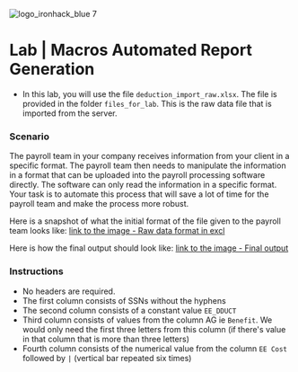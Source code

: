 ![logo_ironhack_blue 7](https://user-images.githubusercontent.com/23629340/40541063-a07a0a8a-601a-11e8-91b5-2f13e4e6b441.png)

# Lab | Macros Automated Report Generation

- In this lab, you will use the file `deduction_import_raw.xlsx`. The file is provided in the folder `files_for_lab`. This is the raw data file that is imported from the server.

### Scenario

The payroll team in your company receives information from your client in a specific format. The payroll team then needs to manipulate the information in a format that can be uploaded into the payroll processing software directly. The software can only read the information in a specific format. Your task is to automate this process that will save a lot of time for the payroll team and make the process more robust.

Here is a snapshot of what the initial format of the file given to the payroll team looks like: [link to the image - Raw data format in excl](https://education-team-2020.s3-eu-west-1.amazonaws.com/data-analytics/6.9-raw_data_payroll.png)

Here is how the final output should look like: [link to the image - Final output](https://education-team-2020.s3-eu-west-1.amazonaws.com/data-analytics/6.9-final_output.png)

### Instructions

- No headers are required.
- The first column consists of SSNs without the hyphens
- The second column consists of a constant value `EE_DDUCT`
- Third column consists of values from the column AG ie `Benefit`. We would only need the first three letters from this column (if there's value in that column that is more than three letters)
- Fourth column consists of the numerical value from the column `EE Cost` followed by `|` (vertical bar repeated six times)
